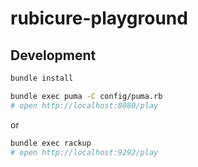 # rubicure-playground
## Development
```bash
bundle install
```

```bash
bundle exec puma -C config/puma.rb
# open http://localhost:8080/play
```

or 

```bash
bundle exec rackup
# open http://localhost:9292/play
```
